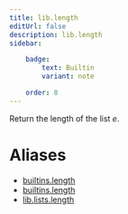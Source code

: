 ```yaml
---
title: lib.length
editUrl: false
description: lib.length
sidebar:

    badge:
        text: Builtin
        variant: note

    order: 8
---
```


Return the length of the list *e*.


# Aliases

- [builtins.length](/nix-doc-comments/reference/builtins/builtins-length)
- [builtins.length](/nix-doc-comments/reference/builtins/builtins-length)
- [lib.lists.length](/nix-doc-comments/reference/lib/lists/lib-lists-length)


